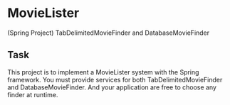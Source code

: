 # MovieLister
(Spring Project) TabDelimitedMovieFinder and DatabaseMovieFinder

## Task
This project is to implement a MovieLister system with the Spring framework. You must provide services for both TabDelimitedMovieFinder and DatabaseMovieFinder. And your application are free to choose any finder at runtime. 
